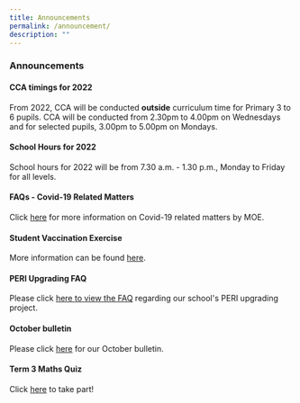 ```yaml
---
title: Announcements
permalink: /announcement/
description: ""
---
```

### **Announcements**
#### **CCA timings for 2022**

From 2022, CCA will be conducted **outside** curriculum time for Primary 3 to 6 pupils. CCA will be conducted from 2.30pm to 4.00pm on Wednesdays and for selected pupils, 3.00pm to 5.00pm on Mondays.

#### **School Hours for 2022**
School hours for 2022 will be from 7.30 a.m. - 1.30 p.m.,  Monday to Friday for all levels.

#### **FAQs - Covid-19 Related Matters**
Click [here](https://www.moe.gov.sg/faqs-covid-19-infection) for more information on Covid-19 related matters by MOE.

#### **Student Vaccination Exercise**
More information can be found [here](https://staging.d2j3cxv28bap5s.amplifyapp.com/useful-links/for-parents/covid-19/).

#### **PERI Upgrading FAQ**
Please click [here to view the FAQ](/files/PERI%20PLUS%20faq.pdf) regarding our school's PERI upgrading project.

#### **October bulletin**

Please click [here](/files/monthlybullettin228.pdf) for our October bulletin.

#### **Term 3 Maths Quiz**
Click [here](https://forms.gle/eYPYxYBmH6GELbEA9) to take part!